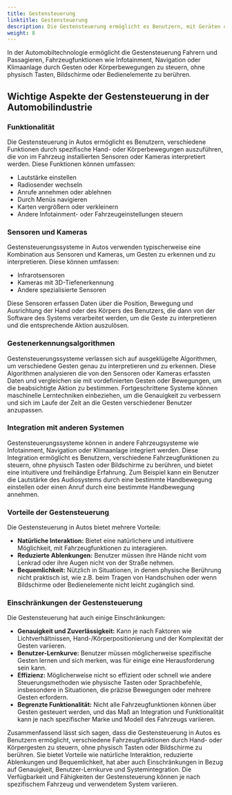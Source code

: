 ```yaml
---
title: Gestensteuerung
linktitle: Gestensteuerung
description: Die Gestensteuerung ermöglicht es Benutzern, mit Geräten oder Systemen durch physische Gesten zu interagieren, die typischerweise von Sensoren oder Kameras erkannt werden.
weight: 8
---
```

<!-- markdownlint-disable MD033 -->

In der Automobiltechnologie ermöglicht die Gestensteuerung Fahrern und Passagieren, Fahrzeugfunktionen wie Infotainment, Navigation oder Klimaanlage durch Gesten oder Körperbewegungen zu steuern, ohne physisch Tasten, Bildschirme oder Bedienelemente zu berühren.

## Wichtige Aspekte der Gestensteuerung in der Automobilindustrie

### Funktionalität

Die Gestensteuerung in Autos ermöglicht es Benutzern, verschiedene Funktionen durch spezifische Hand- oder Körperbewegungen auszuführen, die von im Fahrzeug installierten Sensoren oder Kameras interpretiert werden. Diese Funktionen können umfassen:

- Lautstärke einstellen
- Radiosender wechseln
- Anrufe annehmen oder ablehnen
- Durch Menüs navigieren
- Karten vergrößern oder verkleinern
- Andere Infotainment- oder Fahrzeugeinstellungen steuern

### Sensoren und Kameras

Gestensteuerungssysteme in Autos verwenden typischerweise eine Kombination aus Sensoren und Kameras, um Gesten zu erkennen und zu interpretieren. Diese können umfassen:

- Infrarotsensoren
- Kameras mit 3D-Tiefenerkennung
- Andere spezialisierte Sensoren

Diese Sensoren erfassen Daten über die Position, Bewegung und Ausrichtung der Hand oder des Körpers des Benutzers, die dann von der Software des Systems verarbeitet werden, um die Geste zu interpretieren und die entsprechende Aktion auszulösen.

### Gestenerkennungsalgorithmen

Gestensteuerungssysteme verlassen sich auf ausgeklügelte Algorithmen, um verschiedene Gesten genau zu interpretieren und zu erkennen. Diese Algorithmen analysieren die von den Sensoren oder Kameras erfassten Daten und vergleichen sie mit vordefinierten Gesten oder Bewegungen, um die beabsichtigte Aktion zu bestimmen. Fortgeschrittene Systeme können maschinelle Lerntechniken einbeziehen, um die Genauigkeit zu verbessern und sich im Laufe der Zeit an die Gesten verschiedener Benutzer anzupassen.

### Integration mit anderen Systemen

Gestensteuerungssysteme können in andere Fahrzeugsysteme wie Infotainment, Navigation oder Klimaanlage integriert werden. Diese Integration ermöglicht es Benutzern, verschiedene Fahrzeugfunktionen zu steuern, ohne physisch Tasten oder Bildschirme zu berühren, und bietet eine intuitivere und freihändige Erfahrung. Zum Beispiel kann ein Benutzer die Lautstärke des Audiosystems durch eine bestimmte Handbewegung einstellen oder einen Anruf durch eine bestimmte Handbewegung annehmen.

### Vorteile der Gestensteuerung

Die Gestensteuerung in Autos bietet mehrere Vorteile:

- **Natürliche Interaktion:** Bietet eine natürlichere und intuitivere Möglichkeit, mit Fahrzeugfunktionen zu interagieren.
- **Reduzierte Ablenkungen:** Benutzer müssen ihre Hände nicht vom Lenkrad oder ihre Augen nicht von der Straße nehmen.
- **Bequemlichkeit:** Nützlich in Situationen, in denen physische Berührung nicht praktisch ist, wie z.B. beim Tragen von Handschuhen oder wenn Bildschirme oder Bedienelemente nicht leicht zugänglich sind.

### Einschränkungen der Gestensteuerung

Die Gestensteuerung hat auch einige Einschränkungen:

- **Genauigkeit und Zuverlässigkeit:** Kann je nach Faktoren wie Lichtverhältnissen, Hand-/Körperpositionierung und der Komplexität der Gesten variieren.
- **Benutzer-Lernkurve:** Benutzer müssen möglicherweise spezifische Gesten lernen und sich merken, was für einige eine Herausforderung sein kann.
- **Effizienz:** Möglicherweise nicht so effizient oder schnell wie andere Steuerungsmethoden wie physische Tasten oder Sprachbefehle, insbesondere in Situationen, die präzise Bewegungen oder mehrere Gesten erfordern.
- **Begrenzte Funktionalität:** Nicht alle Fahrzeugfunktionen können über Gesten gesteuert werden, und das Maß an Integration und Funktionalität kann je nach spezifischer Marke und Modell des Fahrzeugs variieren.

Zusammenfassend lässt sich sagen, dass die Gestensteuerung in Autos es Benutzern ermöglicht, verschiedene Fahrzeugfunktionen durch Hand- oder Körpergesten zu steuern, ohne physisch Tasten oder Bildschirme zu berühren. Sie bietet Vorteile wie natürliche Interaktion, reduzierte Ablenkungen und Bequemlichkeit, hat aber auch Einschränkungen in Bezug auf Genauigkeit, Benutzer-Lernkurve und Systemintegration. Die Verfügbarkeit und Fähigkeiten der Gestensteuerung können je nach spezifischem Fahrzeug und verwendetem System variieren.
